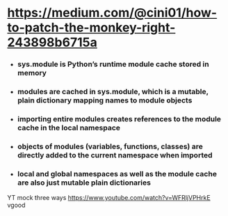 # https://medium.com/@cini01/how-to-patch-the-monkey-right-243898b6715a

- ### sys.module is Python’s runtime module cache stored in memory
-  ### modules are cached in sys.module, which is a mutable, plain dictionary mapping names to module objects
-  ### importing entire modules creates references to the module cache in the local namespace
-  ### objects of modules (variables, functions, classes) are directly added to the current namespace when imported
-  ### local and global namespaces as well as the module cache are also just mutable plain dictionaries


YT mock three ways https://www.youtube.com/watch?v=WFRljVPHrkE  vgood